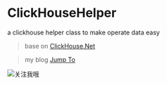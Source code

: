 # ClickHouseHelper
a clickhouse helper class to make operate data easy

>base on [ClickHouse.Net](https://github.com/killwort/ClickHouse-Net)

> my blog [Jump To](http://www.shaojianan.cn/)


![关注我哦](https://upload-images.jianshu.io/upload_images/8084902-366e340ca4d58bfa.png?imageMogr2/auto-orient/strip%7CimageView2/2/w/1240)

